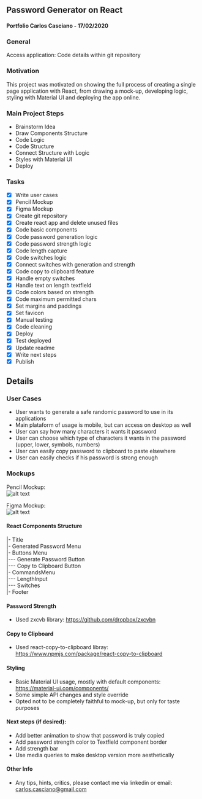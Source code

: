 ## Password Generator on React
#### Portfolio Carlos Casciano - 17/02/2020

### General
Access application:
Code details within git repository

### Motivation

This project was motivated on showing the full process of creating a single page application with React, from drawing a mock-up, developing logic, styling with Material UI and deploying the app online.


### Main Project Steps
- Brainstorm Idea
- Draw Components Structure
- Code Logic
- Code Structure
- Connect Structure with Logic
- Styles with Material UI
- Deploy

### Tasks

- [X] Write user cases  
- [X] Pencil Mockup  
- [X] Figma Mockup  
- [X] Create git repository
- [X] Create react app and delete unused files
- [X] Code basic components
- [X] Code password generation logic
- [X] Code password strength logic
- [X] Code length capture
- [X] Code switches logic
- [X] Connect switches with generation and strength
- [X] Code copy to clipboard feature
- [X] Handle empty switches
- [X] Handle text on length textfield
- [X] Code colors based on strength
- [X] Code maximum permitted chars
- [X] Set margins and paddings
- [X] Set favicon
- [X] Manual testing
- [X] Code cleaning
- [X] Deploy
- [X] Test deployed
- [X] Update readme
- [X] Write next steps
- [X] Publish

## Details

### User Cases

- User wants to generate a safe randomic password to use in its applications
- Main plataform of usage is mobile, but can access on desktop as well
- User can say how many characters it wants it password
- User can choose which type of characters it wants in the password (upper, lower, symbols, numbers)
- User can easily copy password to clipboard to paste elsewhere
- User can easily checks if his password is strong enough

### Mockups

Pencil Mockup:  
![alt text](https://i.imgur.com/XWqNURUm.jpg "Drawing Mockup")
  
Figma Mockup:  
![alt text](https://i.imgur.com/hnb5zlDm.png "Drawing Mockup")


#### React Components Structure
|- Title  
|- Generated Password Menu  
|- Buttons Menu  
|--- Generate Password Button  
|--- Copy to Clipboard Button  
|- CommandsMenu  
|--- LengthInput  
|--- Switches  
|- Footer  

#### Password Strength

- Used zxcvb library: https://github.com/dropbox/zxcvbn

#### Copy to Clipboard

- Used react-copy-to-clipboard libray: https://www.npmjs.com/package/react-copy-to-clipboard

#### Styling

- Basic Material UI usage, mostly with default components: https://material-ui.com/components/
- Some simple API changes and style override
- Opted not to be completely faithful to mock-up, but only for taste purposes


#### Next steps (if desired):

- Add better animation to show that password is truly copied
- Add password strength color to Textfield component border
- Add strength bar
- Use media queries to make desktop version more aesthetically

#### Other Info

- Any tips, hints, critics, please contact me via linkedin or email: carlos.casciano@gmail.com

